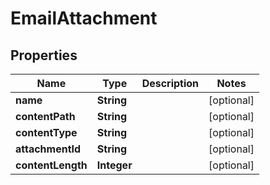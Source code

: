 
# EmailAttachment

## Properties
Name | Type | Description | Notes
------------ | ------------- | ------------- | -------------
**name** | **String** |  |  [optional]
**contentPath** | **String** |  |  [optional]
**contentType** | **String** |  |  [optional]
**attachmentId** | **String** |  |  [optional]
**contentLength** | **Integer** |  |  [optional]




